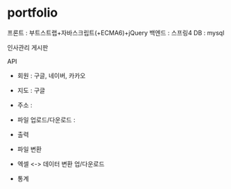 # portfolio

프론트 : 부트스트랩+자바스크립트(+ECMA6)+jQuery
백엔드 : 스프링4
DB : mysql

인사관리
게시판

API
- 회원 : 구글, 네이버, 카카오
- 지도 : 구글
- 주소 : 
- 파일 업로드/다운로드 : 
- 출력

- 파일 변환
- 엑셀 <-> 데이터 변환 업/다운로드
- 통계
